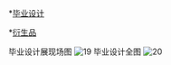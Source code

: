 *[毕业设计](https://github.com/vegazmaoning/portfolio/blob/master/introduce/graduationDesign/derivative.md)

*[衍生品](https://github.com/vegazmaoning/portfolio/blob/master/introduce/graduationDesign/inbetweening.md)

毕业设计展现场图
![19](http://cpjwrtfg.gic.bgp.cnbj01.cdsgss.com/rest/%E6%AF%95%E4%B8%9A%E8%AE%BE%E8%AE%A1/%e6%af%95%e4%b8%9a%e8%ae%be%e8%ae%a1%e5%b1%95%e7%8e%b0%e5%9c%ba%e5%9b%be.JPG)
毕业设计全图
![20](http://cpjwrtfg.gic.bgp.cnbj01.cdsgss.com/rest/%E6%AF%95%E4%B8%9A%E8%AE%BE%E8%AE%A1/%e5%85%a8%e5%9b%be.jpg)

